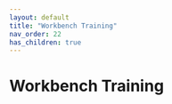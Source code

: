 ```yaml
---
layout: default
title: "Workbench Training"
nav_order: 22
has_children: true
---
```

# Workbench Training
  
